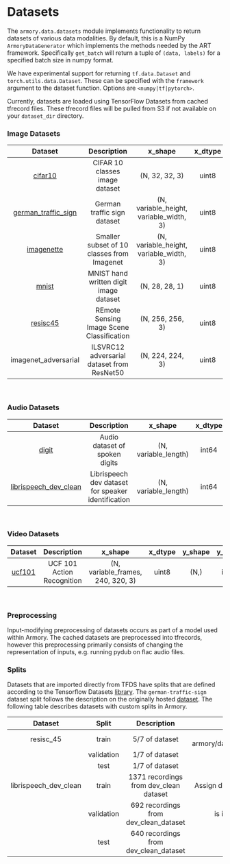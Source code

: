 # Datasets

The `armory.data.datasets` module implements functionality to return datasets of 
various data modalities. By default, this is a NumPy `ArmoryDataGenerator` which 
implements the methods needed  by the ART framework. Specifically `get_batch` will 
return a tuple of `(data, labels)` for a specified batch size in numpy format.

We have experimental support for returning `tf.data.Dataset` and 
`torch.utils.data.Dataset`. These can be specified with the `framework` argument to 
the dataset function. Options are `<numpy|tf|pytorch>`.

Currently, datasets are loaded using TensorFlow Datasets from cached tfrecord files. 
These tfrecord files will be pulled from S3 if not available on your 
`dataset_dir` directory.

### Image Datasets

| Dataset    | Description | x_shape | x_dtype  | y_shape  | y_dtype | splits |
|:----------: |:-----------: |:-------: |:--------: |:--------: |:-------: |:------: |
| [cifar10](https://www.cs.toronto.edu/~kriz/cifar.html) | CIFAR 10 classes image dataset | (N, 32, 32, 3) | uint8 | (N,) | int64 | train, test |
| [german_traffic_sign](http://benchmark.ini.rub.de/?section=gtsrb&subsection=dataset) | German traffic sign dataset | (N, variable_height, variable_width, 3) | uint8 | (N,) | int64 | train, test | 
| [imagenette](https://github.com/fastai/imagenette) | Smaller subset of 10 classes from Imagenet | (N, variable_height, variable_width, 3) | uint8  | (N,) | int64 | train, validation |
| [mnist](http://yann.lecun.com/exdb/mnist/) | MNIST hand written digit image dataset | (N, 28, 28, 1) | uint8 | (N,) | int64 | train, test | 
| [resisc45](https://arxiv.org/abs/1703.00121) | REmote Sensing Image Scene Classification | (N, 256, 256, 3) | uint8 | (N,) | int64 | train, validation, test | 
| imagenet_adversarial | ILSVRC12 adversarial dataset from ResNet50 | (N, 224, 224, 3) | uint8 | (N,) | int64 | NA |

<br>

### Audio Datasets
| Dataset    | Description | x_shape | x_dtype  | y_shape  | y_dtype | sampling_rate | splits |
|:----------: |:-----------: |:-------: |:--------: |:--------: |:-------: |:-------: |:------: |
| [digit](https://github.com/Jakobovski/free-spoken-digit-dataset) | Audio dataset of spoken digits | (N, variable_length) | int64 | (N,) | int64 | 8 kHz | train, test |
| [librispeech_dev_clean](http://www.openslr.org/12/) | Librispeech dev dataset for speaker identification  | (N, variable_length)  | int64 | (N,)  | int64 | 16 kHz | train, validation, test |

<br>

### Video Datasets
| Dataset    | Description | x_shape | x_dtype  | y_shape  | y_dtype | splits |
|:----------: |:-----------: |:-------: |:--------: |:--------: |:-------: |:------: |
| [ucf101](https://www.crcv.ucf.edu/data/UCF101.php) | UCF 101 Action Recognition | (N, variable_frames, 240, 320, 3) | uint8 | (N,) | int64 | train, test |

<br>

### Preprocessing

Input-modifying preprocessing of datasets occurs as part of a model used within Armory. The cached
datasets are preprocessed into tfrecords, however this preprocessing primarily consists of changing the
representation of inputs, e.g. running pydub on flac audio files.

### Splits

Datasets that are imported directly from TFDS have splits that are defined according to the
Tensorflow Datasets [library](https://www.tensorflow.org/datasets/catalog/overview). The
`german-traffic-sign` dataset split follows the description on the originally hosted
[dataset](http://benchmark.ini.rub.de/?section=gtsrb&subsection=dataset).  The following
table describes datasets with custom splits in Armory.

|        Dataset        |    Split   |               Description              |                   Split logic details                  |
|:---------------------:|:----------:|:--------------------------------------:|:------------------------------------------------------:|
|       resisc_45       |    train   |             5/7 of dataset             | See armory/data/resisc45/resisc45_dataset_partition.py |
|                       | validation |             1/7 of dataset             |                                                        |
|                       |    test    |             1/7 of dataset             |                                                        |
| librispeech_dev_clean |    train   | 1371 recordings from dev_clean dataset |   Assign discrete clips so at least 50% of audio time  |
|                       | validation |  692 recordings from dev_clean_dataset |       is in train, at least 25% is in validation,      |
|                       |    test    |  640 recordings from dev_clean_dataset |              and the remainder are in test             |

<style>
    table th:first-of-type {
    width: 10%;
}
table th:nth-of-type(2) {
    width: 50%;
}
table th:nth-of-type(3) {
    width: 30%;
}
table th:nth-of-type(4) {
    width: 10%;
}
table th:nth-of-type(5) {
    width: 10%;
}
</style>
